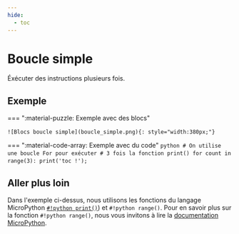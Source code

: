 ```yaml
---
hide:
  - toc
---
```


# Boucle simple
Éxécuter des instructions plusieurs fois.

## Exemple
=== ":material-puzzle: Exemple avec des blocs"
    
    ![Blocs boucle simple](boucle_simple.png){: style="width:380px;"}


=== ":material-code-array: Exemple avec du code"
    ```python
    # On utilise une boucle For pour exécuter
    # 3 fois la fonction print()
    for count in range(3):
      print('toc !');
    ```

## Aller plus loin
Dans l'exemple ci-dessus, nous utilisons les fonctions du langage MicroPython [`#!python print()`](../communication/ecrire_dans_la_console.md)) et `#!python range()`. Pour en savoir plus sur la fonction `#!python range()`, nous vous invitons à lire la [documentation MicroPython](https://www.micropython.fr/reference/03.builtin/range/).